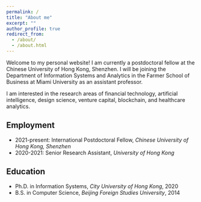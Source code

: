 ```yaml
---
permalink: /
title: "About me"
excerpt: ""
author_profile: true
redirect_from: 
  - /about/
  - /about.html
---
```

Welcome to my personal website! I am currently a postdoctoral fellow at the Chinese University of Hong Kong, Shenzhen. I will be joining the Department of Information Systems and Analytics in the Farmer School of Business at Miami University as an assistant professor. 

I am interested in the research areas of financial technology, artificial intelligence, design science, venture capital, blockchain, and healthcare analytics.

## Employment
* 2021-present: International Postdoctoral Fellow, *Chinese University of Hong Kong, Shenzhen*
* 2020-2021: Senior Research Assistant, *University of Hong Kong*

## Education
* Ph.D. in Information Systems, *City University of Hong Kong*, 2020
* B.S. in Computer Science, *Beijing Foreign Studies University*, 2014
